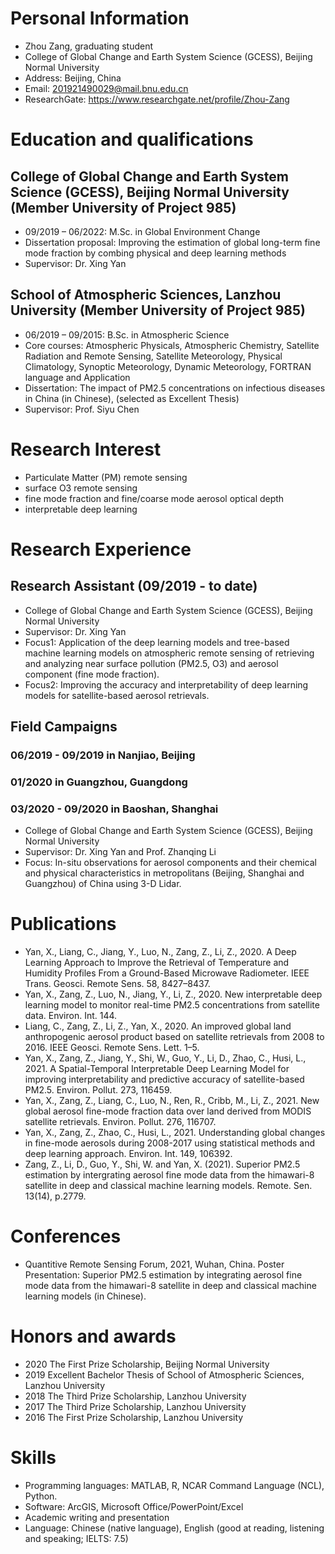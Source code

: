 # Personal Information
- Zhou Zang, graduating student
- College of Global Change and Earth System Science (GCESS), Beijing Normal University
- Address: Beijing, China
- Email: 201921490029@mail.bnu.edu.cn
- ResearchGate: https://www.researchgate.net/profile/Zhou-Zang
  
# Education and qualifications
## College of Global Change and Earth System Science (GCESS), Beijing Normal University (Member University of Project 985)
- 09/2019 – 06/2022: M.Sc. in Global Environment Change
- Dissertation proposal: Improving the estimation of global long-term fine mode fraction by combing physical and deep learning methods
- Supervisor: Dr. Xing Yan
## School of Atmospheric Sciences, Lanzhou University (Member University of Project 985)
- 06/2019 – 09/2015: B.Sc. in Atmospheric Science
- Core courses: Atmospheric Physicals, Atmospheric Chemistry, Satellite Radiation and Remote Sensing, Satellite Meteorology, Physical Climatology, Synoptic Meteorology, Dynamic Meteorology, FORTRAN language and Application
- Dissertation: The impact of PM2.5 concentrations on infectious diseases in China (in Chinese), (selected as Excellent Thesis)
- Supervisor: Prof. Siyu Chen
  
# Research Interest
- Particulate Matter (PM) remote sensing
- surface O3 remote sensing
- fine mode fraction and fine/coarse mode aerosol optical depth
- interpretable deep learning
 
# Research Experience
## Research Assistant (09/2019 - to date)
- College of Global Change and Earth System Science (GCESS), Beijing Normal University
- Supervisor: Dr. Xing Yan
- Focus1: Application of the deep learning models and tree-based machine learning models on atmospheric remote sensing of retrieving and analyzing near surface pollution (PM2.5, O3) and aerosol component (fine mode fraction).
- Focus2: Improving the accuracy and interpretability of deep learning models for satellite-based aerosol retrievals.

## Field Campaigns
### 06/2019 - 09/2019 in Nanjiao, Beijing
### 01/2020 in Guangzhou, Guangdong
### 03/2020 - 09/2020 in Baoshan, Shanghai
- College of Global Change and Earth System Science (GCESS), Beijing Normal University
- Supervisor: Dr. Xing Yan and Prof. Zhanqing Li
- Focus: In-situ observations for aerosol components and their chemical and physical characteristics in metropolitans (Beijing, Shanghai and Guangzhou) of China using 3-D Lidar.

# Publications
- Yan, X., Liang, C., Jiang, Y., Luo, N., Zang, Z., Li, Z., 2020. A Deep Learning Approach to Improve the Retrieval of Temperature and Humidity Profiles From a Ground-Based Microwave Radiometer. IEEE Trans. Geosci. Remote Sens. 58, 8427–8437.
- Yan, X., Zang, Z., Luo, N., Jiang, Y., Li, Z., 2020. New interpretable deep learning model to monitor real-time PM2.5 concentrations from satellite data. Environ. Int. 144.
- Liang, C., Zang, Z., Li, Z., Yan, X., 2020. An improved global land anthropogenic aerosol product based on satellite retrievals from 2008 to 2016. IEEE Geosci. Remote Sens. Lett. 1–5.
- Yan, X., Zang, Z., Jiang, Y., Shi, W., Guo, Y., Li, D., Zhao, C., Husi, L., 2021. A Spatial-Temporal Interpretable Deep Learning Model for improving interpretability and predictive accuracy of satellite-based PM2.5. Environ. Pollut. 273, 116459.
- Yan, X., Zang, Z., Liang, C., Luo, N., Ren, R., Cribb, M., Li, Z., 2021. New global aerosol fine-mode fraction data over land derived from MODIS satellite retrievals. Environ. Pollut. 276, 116707.
- Yan, X., Zang, Z., Zhao, C., Husi, L., 2021. Understanding global changes in fine-mode aerosols during 2008-2017 using statistical methods and deep learning approach. Environ. Int. 149, 106392.
- Zang, Z., Li, D., Guo, Y., Shi, W. and Yan, X. (2021). Superior PM2.5 estimation by intergrating aerosol fine mode data from the himawari-8 satellite in deep and classical machine learning models. Remote. Sen. 13(14), p.2779.

# Conferences
- Quantitive Remote Sensing Forum, 2021, Wuhan, China. Poster Presentation: Superior PM2.5 estimation by integrating aerosol fine mode data from the himawari-8 satellite in deep and classical machine learning models (in Chinese).

# Honors and awards
- 2020 The First Prize Scholarship, Beijing Normal University
- 2019 Excellent Bachelor Thesis of School of Atmospheric Sciences, Lanzhou University
- 2018 The Third Prize Scholarship, Lanzhou University
- 2017 The Third Prize Scholarship, Lanzhou University
- 2016 The First Prize Scholarship, Lanzhou University

# Skills
- Programming languages: MATLAB, R, NCAR Command Language (NCL), Python.
- Software: ArcGIS, Microsoft Office/PowerPoint/Excel
- Academic writing and presentation
- Language: Chinese (native language), English (good at reading, listening and speaking; IELTS: 7.5)
